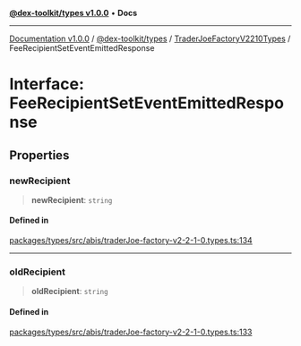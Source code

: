 [**@dex-toolkit/types v1.0.0**](../../../README.md) • **Docs**

***

[Documentation v1.0.0](../../../../../packages.md) / [@dex-toolkit/types](../../../README.md) / [TraderJoeFactoryV2210Types](../README.md) / FeeRecipientSetEventEmittedResponse

# Interface: FeeRecipientSetEventEmittedResponse

## Properties

### newRecipient

> **newRecipient**: `string`

#### Defined in

[packages/types/src/abis/traderJoe-factory-v2-2-1-0.types.ts:134](https://github.com/niZmosis/dex-toolkit/blob/3d8b41b44787b30fbea5de3ab4737662ffb61bc8/packages/types/src/abis/traderJoe-factory-v2-2-1-0.types.ts#L134)

***

### oldRecipient

> **oldRecipient**: `string`

#### Defined in

[packages/types/src/abis/traderJoe-factory-v2-2-1-0.types.ts:133](https://github.com/niZmosis/dex-toolkit/blob/3d8b41b44787b30fbea5de3ab4737662ffb61bc8/packages/types/src/abis/traderJoe-factory-v2-2-1-0.types.ts#L133)
